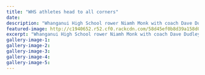 ```yaml
---
title: "WHS athletes head to all corners"
date: 
description: "Whanganui High School rower Niamh Monk with coach Dave Dudley and her bronze at the North Island championships. Monk will be trying for another medal at the Maadi Cup..."
featured-image: http://c1940652.r52.cf0.rackcdn.com/58d45ef0b8d39a158d000154/Niamh-Monk-chron-24-March.jpg
excerpt: "Whanganui High School rower Niamh Monk with coach Dave Dudley and her bronze at the North Island championships. Monk will be trying for another medal at the Maadi Cup."
gallery-image-1: 
gallery-image-2: 
gallery-image-3: 
gallery-image-4: 
gallery-image-5: 
---
```

